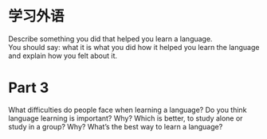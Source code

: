 # 学习外语  

Describe something you did that helped you learn a language.   
You should say: what it is what you did how it helped you learn the language   
and explain how you felt about it.  

# Part 3  

What difficulties do people face when learning a language? Do you think language learning is important? Why? Which is better, to study alone or study in a group? Why? What’s the best way to learn a language?  

